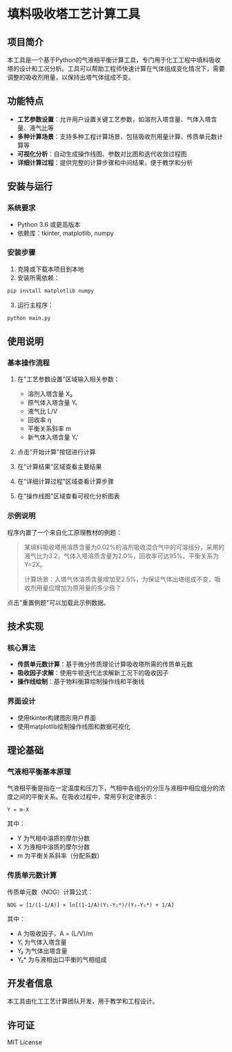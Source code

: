 # 填料吸收塔工艺计算工具

## 项目简介

本工具是一个基于Python的气液相平衡计算工具，专门用于化工工程中填料吸收塔的设计和工况分析。工具可以帮助工程师快速计算在气体组成变化情况下，需要调整的吸收剂用量，以保持出塔气体组成不变。

## 功能特点

- **工艺参数设置**：允许用户设置关键工艺参数，如溶剂入塔含量、气体入塔含量、液气比等
- **多种计算场景**：支持多种工程计算场景，包括吸收剂用量计算、传质单元数计算等
- **可视化分析**：自动生成操作线图、参数对比图和迭代收敛过程图
- **详细计算过程**：提供完整的计算步骤和中间结果，便于教学和分析

## 安装与运行

### 系统要求

- Python 3.6 或更高版本
- 依赖库：tkinter, matplotlib, numpy

### 安装步骤

1. 克隆或下载本项目到本地
2. 安装所需依赖：

```bash
pip install matplotlib numpy
```

3. 运行主程序：

```bash
python main.py
```

## 使用说明

### 基本操作流程

1. 在"工艺参数设置"区域输入相关参数：
   - 溶剂入塔含量 X₂
   - 原气体入塔含量 Y₁
   - 液气比 L/V
   - 回收率 η
   - 平衡关系斜率 m
   - 新气体入塔含量 Y₁'

2. 点击"开始计算"按钮进行计算
3. 在"计算结果"区域查看主要结果
4. 在"详细计算过程"区域查看计算步骤
5. 在"操作线图"区域查看可视化分析图表

### 示例说明

程序内置了一个来自化工原理教材的例题：

> 某填料吸收塔用溶质含量为0.02%的溶剂吸收混合气中的可溶组分，采用的液气比为3.2，气体入塔溶质含量为2.0%，回收率可达95%。平衡关系为Y=2X。
> 
> 计算场景：入塔气体溶质含量增加至2.5%，为保证气体出塔组成不变，吸收剂用量应增加为原用量的多少倍？

点击"重置例题"可以加载此示例数据。

## 技术实现

### 核心算法

- **传质单元数计算**：基于微分传质理论计算吸收塔所需的传质单元数
- **吸收因子求解**：使用牛顿迭代法求解新工况下的吸收因子
- **操作线绘制**：基于物料衡算绘制操作线和平衡线

### 界面设计

- 使用tkinter构建图形用户界面
- 使用matplotlib绘制操作线图和数据可视化

## 理论基础

### 气液相平衡基本原理

气液相平衡是指在一定温度和压力下，气相中各组分的分压与液相中相应组分的浓度之间的平衡关系。在吸收过程中，常用亨利定律表示：

```
Y = m·X
```

其中：
- Y 为气相中溶质的摩尔分数
- X 为液相中溶质的摩尔分数
- m 为平衡关系斜率（分配系数）

### 传质单元数计算

传质单元数（NOG）计算公式：

```
NOG = [1/(1-1/A)] × ln[(1-1/A)(Y₁-Y₂*)/(Y₂-Y₂*) + 1/A]
```

其中：
- A 为吸收因子，A = (L/V)/m
- Y₁ 为气体入塔含量
- Y₂ 为气体出塔含量
- Y₂* 为与液相出口平衡的气相组成

## 开发者信息

本工具由化工工艺计算团队开发，用于教学和工程设计。

## 许可证

MIT License 
